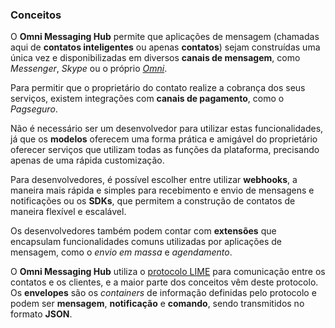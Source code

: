 ### Conceitos

O **Omni Messaging Hub** permite que aplicações de mensagem (chamadas aqui de **contatos inteligentes** ou apenas **contatos**) sejam construídas uma única vez e disponibilizadas em diversos **canais de mensagem**, como *Messenger*, *Skype* ou o próprio [*Omni*](https://play.google.com/store/apps/details?id=net.take.omni).

Para permitir que o proprietário do contato realize a cobrança dos seus serviços, existem integrações com **canais de pagamento**, como o *Pagseguro*.

Não é necessário ser um desenvolvedor para utilizar estas funcionalidades, já que os **modelos** oferecem uma forma prática e amigável do proprietário oferecer serviços que utilizam todas as funções da plataforma, precisando apenas de uma rápida customização.

Para desenvolvedores, é possível escolher entre utilizar **webhooks**, a maneira mais rápida e simples para recebimento e envio de mensagens e notificações ou os **SDKs**, que permitem a construção de contatos de maneira flexível e escalável.

Os desenvolvedores também podem contar com **extensões** que encapsulam funcionalidades comuns utilizadas por aplicações de mensagem, como o *envio em massa* e *agendamento*.

O **Omni Messaging Hub** utiliza o [protocolo LIME](http://limeprotocol.org) para comunicação entre os contatos e os clientes, e a maior parte dos conceitos vêm deste protocolo. Os **envelopes** são os *containers* de informação definidas pelo protocolo e podem ser **mensagem**, **notificação** e **comando**, sendo transmitidos no formato **JSON**.
